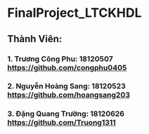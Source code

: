 # FinalProject_LTCKHDL
## Thành Viên:
### 1. Trương Công Phu: 18120507 https://github.com/congphu0405
### 2. Nguyễn Hoàng Sang: 18120523 https://github.com/hoangsang203
### 3. Đặng Quang Trường: 18120626 https://github.com/Truong1311
